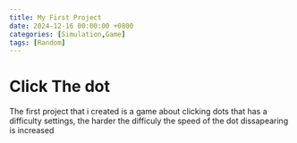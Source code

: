 ```yaml
---
title: My First Project
date: 2024-12-16 00:00:00 +0800
categories: [Simulation,Game]
tags: [Random]
---
```


# Click The dot
The first project that i created is a game about clicking dots that has a difficulty settings, the harder the difficuly the speed of the dot dissapearing is increased 

